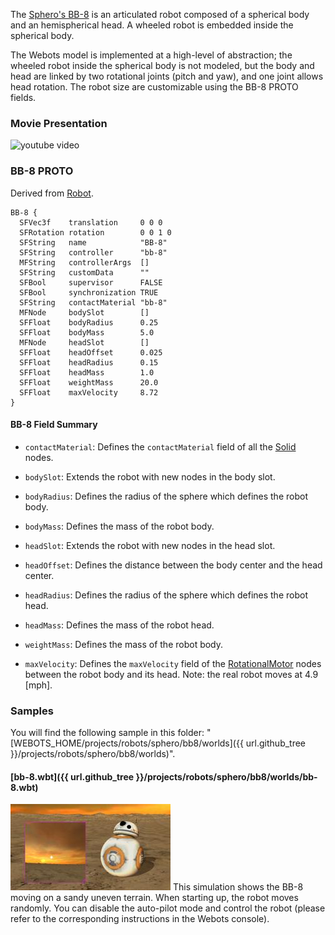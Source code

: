 The [Sphero's BB-8](https://www.sphero.com/starwars/bb8) is an articulated robot composed of a spherical body and an hemispherical head.
A wheeled robot is embedded inside the spherical body.

The Webots model is implemented at a high-level of abstraction; the wheeled robot inside the spherical body is not modeled, but the body and head are linked by two rotational joints (pitch and yaw), and one joint allows head rotation.
The robot size are customizable using the BB-8 PROTO fields.

### Movie Presentation

![youtube video](https://www.youtube.com/watch?v=d6NJLFg1x9M)

### BB-8 PROTO

Derived from [Robot](https://cyberbotics.com/doc/reference/robot).

```
BB-8 {
  SFVec3f    translation     0 0 0
  SFRotation rotation        0 0 1 0
  SFString   name            "BB-8"
  SFString   controller      "bb-8"
  MFString   controllerArgs  []
  SFString   customData      ""
  SFBool     supervisor      FALSE
  SFBool     synchronization TRUE
  SFString   contactMaterial "bb-8"
  MFNode     bodySlot        []
  SFFloat    bodyRadius      0.25
  SFFloat    bodyMass        5.0
  MFNode     headSlot        []
  SFFloat    headOffset      0.025
  SFFloat    headRadius      0.15
  SFFloat    headMass        1.0
  SFFloat    weightMass      20.0
  SFFloat    maxVelocity     8.72
}
```

#### BB-8 Field Summary

- `contactMaterial`: Defines the `contactMaterial` field of all the [Solid](https://cyberbotics.com/doc/reference/solid) nodes.

- `bodySlot`: Extends the robot with new nodes in the body slot.

- `bodyRadius`: Defines the radius of the sphere which defines the robot body.

- `bodyMass`: Defines the mass of the robot body.

- `headSlot`: Extends the robot with new nodes in the head slot.

- `headOffset`: Defines the distance between the body center and the head center.

- `headRadius`: Defines the radius of the sphere which defines the robot head.

- `headMass`: Defines the mass of the robot head.

- `weightMass`: Defines the mass of the robot body.

- `maxVelocity`: Defines the `maxVelocity` field of the [RotationalMotor](https://cyberbotics.com/doc/reference/rotationalmotor) nodes between the robot body and its head. Note: the real robot moves at 4.9 [mph].

### Samples

You will find the following sample in this folder: "[WEBOTS\_HOME/projects/robots/sphero/bb8/worlds]({{ url.github_tree }}/projects/robots/sphero/bb8/worlds)".

#### [bb-8.wbt]({{ url.github_tree }}/projects/robots/sphero/bb8/worlds/bb-8.wbt)

![bb-8.wbt.png](images/bb8/bb-8.wbt.thumbnail.jpg) This simulation shows the BB-8 moving on a sandy uneven terrain.
When starting up, the robot moves randomly.
You can disable the auto-pilot mode and control the robot (please refer to the corresponding instructions in the Webots console).
